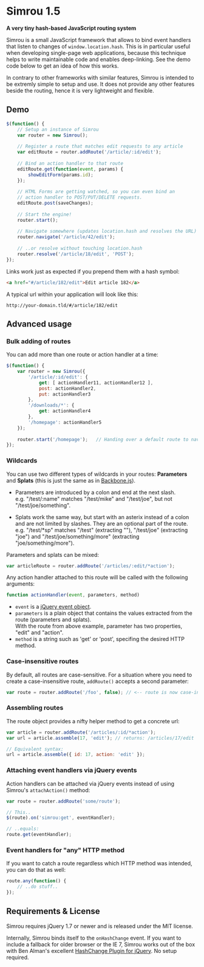Simrou 1.5
==========

**A very tiny hash-based JavaScript routing system**

Simrou is a small JavaScript framework that allows to bind event handlers that listen to changes of
<code>window.location.hash</code>. This is in particular useful when developing single-page web applications,
because this technique helps to write maintainable code and enables deep-linking. See the demo code below to get
an idea of how this works.

In contrary to other frameworks with similar features, Simrou is intended to be extremly simple to setup and use. 
It does not provide any other features beside the routing, hence it is very lightweight and flexible.


Demo
----

```javascript
$(function() {
    // Setup an instance of Simrou
    var router = new Simrou();
    
    // Register a route that matches edit requests to any article
    var editRoute = router.addRoute('/article/:id/edit');
    
    // Bind an action handler to that route
    editRoute.get(function(event, params) {
        showEditForm(params.id);
    });
    
    // HTML Forms are getting watched, so you can even bind an
    // action handler to POST/PUT/DELETE requests.
    editRoute.post(saveChanges);
    
    // Start the engine!
    router.start();
    
    // Navigate somewhere (updates location.hash and resolves the URL)
    router.navigate('/article/42/edit');
    
    // ..or resolve without touching location.hash
    router.resolve('/article/18/edit', 'POST');
});
```

Links work just as expected if you prepend them with a hash symbol:

```html
<a href="#/article/182/edit">Edit article 182</a>
```

A typical url within your application will look like this:

```
http://your-domain.tld/#/article/182/edit
```


Advanced usage
--------------

### Bulk adding of routes

You can add more than one route or action handler at a time:

```javascript
$(function() {
    var router = new Simrou({
        '/article/:id/edit': {
            get: [ actionHandler11, actionHandler12 ],
            post: actionHandler2,
            put: actionHandler3
        },
        '/downloads/*': {
            get: actionHandler4
        },
        '/homepage': actionHandler5
    });
    
    router.start('/homepage');   // Handing over a default route to navigate to
});
```


### Wildcards

You can use two different types of wildcards in your routes: **Parameters** and **Splats** (this is just the 
same as in [Backbone.js](http://documentcloud.github.com/backbone/)).

* Parameters are introduced by a colon and end at the next slash.  
  e.g. "/test/:name" matches "/test/mike" and "/test/joe", but not "/test/joe/something".

* Splats work the same way, but start with an asterix instead of a colon and are not limited by slashes. They are an optional part of the route.  
  e.g. "/test/*sp" matches "/test" (extracting ""), "/test/joe" (extracting "joe") and "/test/joe/something/more" (extracting "joe/something/more").

Parameters and splats can be mixed:

```javascript
var articleRoute = router.addRoute('/articles/:edit/*action');
```

Any action handler attached to this route will be called with the following arguments:

```javascript
function actionHandler(event, parameters, method)
```

* <code>event</code> is a [jQuery event object](http://api.jquery.com/category/events/event-object/).
* <code>parameters</code> is a plain object that contains the values extracted from the route (parameters and splats).  
  With the route from above example, parameter has two properties, "edit" and "action".
* <code>method</code> is a string such as 'get' or 'post', specifing the desired HTTP method.


### Case-insensitive routes

By default, all routes are case-sensitive. For a situation where you need to create a case-insensitive route,
<code>addRoute()</code> accepts a second parameter:

```javascript
var route = router.addRoute('/foo', false); // <-- route is now case-insensitive, e.g. '/FOO' is a match.
```


### Assembling routes

The route object provides a nifty helper method to get a concrete url:

```javascript
var article = router.addRoute('/articles/:id/*action');
var url = article.assemble(17, 'edit'); // returns: /articles/17/edit

// Equivalent syntax:
url = article.assemble({ id: 17, action: 'edit' });
```


### Attaching event handlers via jQuery events

Action handlers can be attached via jQuery events instead of using Simrou's <code>attachAction()</code> method:

```javascript
var route = router.addRoute('some/route');

// This..
$(route).on('simrou:get', eventHandler);

// ..equals:
route.get(eventHandler);
```


### Event handlers for "any" HTTP method

If you want to catch a route regardless which HTTP method was intended, you can do that as well:

```javascript
route.any(function() {
    // ..do stuff..
});
```


Requirements &amp; License
--------------------------

Simrou requires jQuery 1.7 or newer and is released under the MIT license.

Internally, Simrou binds itself to the <code>onHashChange</code> event. If you want to include a fallback for older 
browser or the IE 7, Simrou works out of the box with Ben Alman's excellent
[HashChange Plugin for jQuery](http://benalman.com/projects/jquery-hashchange-plugin/). No setup required.